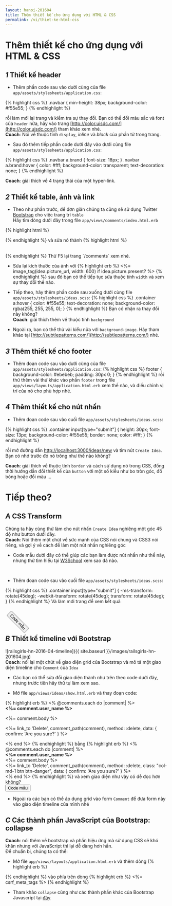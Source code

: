 ```yaml
---
layout: hanoi-201604
title: Thêm thiết kế cho ứng dụng với HTML & CSS
permalink: /vi/thiet-ke-html-css
---
```

# Thêm thiết kế cho ứng dụng với HTML & CSS

## *1* Thiết kế header

- Thêm phần code sau vào dưới cùng của file `app/assets/stylesheets/application.css`:

{% highlight css %}
.navbar {
  min-height: 38px;
  background-color: #f55e55;
}
{% endhighlight %}

rồi làm mới lại trang và kiểm tra sự thay đổi. Bạn có thể đổi màu sắc và font của `header` nữa, hãy vào trang [http://color.uisdc.com/](http://color.uisdc.com/) tham khảo xem nhé.  
**Coach**: Nói về thuộc tính `display`, _inline_ và _block_ của phần tử trong trang.

- Sau đó thêm tiếp phần code dưới đây vào dưới cùng file `app/assets/stylesheets/application.css`:

{% highlight css %}
.navbar a.brand { font-size: 18px; }
.navbar a.brand:hover {
  color: #fff;
  background-color: transparent;
  text-decoration: none;
}
{% endhighlight %}

**Coach**: giải thích về 4 trạng thái của một hyper-link.

## *2* Thiết kế table, ảnh và link
- Theo như phần trước, để đơn giản chúng ta cũng sẽ sử dụng Twitter [Bootstrap](http://getbootstrap.com/) cho việc trang trí `table`  
Hãy tìm dòng dưới đây trong file `app/views/comments/index.html.erb`

{% highlight html %}
<table>
{% endhighlight %}
và sửa nó thành
{% highlight html %}
<table class="table">
{% endhighlight %}
Thử F5 lại trang `/comments` xem nhé.

- Sửa lại kích thước của ảnh với
{% highlight erb %}
<%= image_tag(idea.picture_url, width: 600) if idea.picture.present? %>
{% endhighlight %}
sau đó bạn có thể tiếp tục sửa thuộc tính `width` và xem sự thay đổi thế nào.  

- Tiếp theo, hãy thêm phần code sau xuống dưới cùng file `app/assets/stylesheets/ideas.scss`:
{% highlight css %}
.container a:hover {
  color: #f55e55;
  text-decoration: none;
  background-color: rgba(255, 255, 255, 0);
}
{% endhighlight %}
Bạn có nhận ra thay đổi này không?  
**Coach**: giải thích thêm về thuộc tính `background`

- Ngoài ra, bạn có thể thử vài kiểu nữa với `background-image`. Hãy tham khảo tại [http://subtlepatterns.com/](http://subtlepatterns.com/) nhé.

## *3* Thêm thiết kế cho footer
- Thêm đoạn code sau vào dưới cùng của file `app/assets/stylesheets/application.css`:
{% highlight css %}
footer {
  background-color: #ebebeb;
  padding: 30px 0;
}
{% endhighlight %}
rôi thử thêm vài thứ khác vào phần `footer` trong file `app/views/layouts/application.html.erb` xem thế nào, và điều chỉnh vị trí của nó cho phù hợp nhé.

## *4* Thêm thiết kế cho nút nhấn
- Thêm đoạn code sau vào cuối file `app/assets/stylesheets/ideas.scss`:

{% highlight css %}
.container input[type="submit"] {
  height: 30px;
  font-size: 13px;
  background-color: #f55e55;
  border: none;
  color: #fff;
}
{% endhighlight %}

rồi mở đường dẫn [http://localhost:3000/ideas/new](http://localhost:3000/ideas/new) và tìm nút `Create Idea`. Bạn có nhớ trước đó nó trông như thế nào không?

**Coach**: giải thích về thuộc tính `border` và cách sử dụng nó trong CSS, đồng thời hướng dẫn đổi thiết kế của `button` với một số kiểu như bo tròn góc, đổ bóng hoặc đổi màu ...

# Tiếp theo?

## *A* CSS Transform

Chúng ta hãy cùng thử làm cho nút nhấn `Create Idea` nghiêng một góc 45 độ như button dưới đây.  
**Coach**: Nói thêm một chút về sức mạnh của CSS nói chung và CSS3 nói riêng, và gợi ý về cách để làm một nút nhấn nghiêng góc

- Code mẫu dưới đây có thể giúp các bạn làm được nút nhấn như thế này, nhưng thử tìm hiểu tại [W3School](http://www.w3schools.com/cssref/css3_pr_transform.asp) xem sao đã nào.  

<p>&nbsp;</p>
<div class="collapse" id="css-transform-example">
  <ul><li>Thêm đoạn code sau vào cuối file <code>app/assets/stylesheets/ideas.scss</code>:</li></ul>
  {% highlight css %}
  .container input[type="submit"] {
    -ms-transform: rotate(45deg);
    -webkit-transform: rotate(45deg);
    transform: rotate(45deg);
  }
  {% endhighlight %}
  Và làm mới trang để xem kết quả
  <p>&nbsp;</p>
</div>
<button class="btn btn-info" style="-ms-transform: rotate(45deg); -webkit-transform: rotate(45deg); transform: rotate(45deg);" type="button" data-toggle="collapse" data-target="#css-transform-example" aria-expanded="false" aria-controls="css-transform-example">
  Code mẫu
</button>

## *B* Thiết kế timeline với Bootstrap

![railsgirls-hn-2016-04-timeline]({{ site.baseurl }}/images/railsgirls-hn-201604.jpg)  
**Coach**: nói lại một chút về giao diện grid của Bootstrap và mô tả một giao diện timeline cho `Comment` của `Idea`  

- Các bạn có thể sửa đổi giao diện thành như trên theo code dưới đây, nhưng trước tiên hãy thử tự làm xem sao.  

<div class="collapse" id="timeline-example">
  <ul><li>Mở file <code>app/views/ideas/show.html.erb</code> và thay đoạn code:</li></ul>
  {% highlight erb %}
  <% @comments.each do |comment| %>
    <div>
      <strong><%= comment.user_name %></strong>
      <br />
      <p><%= comment.body %></p>
      <p><%= link_to 'Delete', comment_path(comment), method: :delete, data: { confirm: 'Are you sure?' } %></p>
    </div>
  <% end %>
  {% endhighlight %}
  bằng
  {% highlight erb %}
  <% @comments.each do |comment| %>
    <div class="row">
      <div class="col-md-3">
        <strong><%= comment.user_name %></strong>
      </div>
      <div class="col-md-8"><%= comment.body %></div>
      <%= link_to 'Delete', comment_path(comment), method: :delete, class: "col-md-1 btn btn-danger", data: { confirm: 'Are you sure?' } %>
    </div>
  <% end %>
  {% endhighlight %}
  và xem giao diện như vậy có dễ đọc hơn không?
</div>
<button class="btn btn-info" type="button" data-toggle="collapse" data-target="#timeline-example" aria-expanded="false" aria-controls="timeline-example">
  Code mẫu
</button>

- Ngoài ra các bạn có thể áp dụng grid vào form `Comment` để đưa form này vào giao diện timeline của mình nhé

## *C* Các thành phần JavaScript của Bootstrap: collapse 
 
**Coach**: nói thêm về bootstrap và phần hiệu ứng mà sử dụng CSS sẽ khó khăn nhưng với JavaScript thì lại dễ dàng hơn hẳn.  
Để chuẩn bị, chúng ta có thể:

- Mở file `app/views/layouts/application.html.erb` và thêm dòng
{% highlight erb %}
<script src="//maxcdn.bootstrapcdn.com/bootstrap/3.3.6/js/bootstrap.min.js" integrity="sha384-0mSbJDEHialfmuBBQP6A4Qrprq5OVfW37PRR3j5ELqxss1yVqOtnepnHVP9aJ7xS" crossorigin="anonymous"></script>
{% endhighlight %}
vào phía trên dòng
{% highlight erb %}
<%= csrf_meta_tags %>
{% endhighlight %}
- Tham khảo `collapse` cũng như các thành phần khác của Bootstrap Javascript tại [đây](http://getbootstrap.com/javascript/#collapse)
